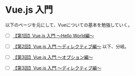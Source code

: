 # Vue.js 入門
以下のページを元にして、Vueについての基本を勉強していく。

- [ ] [【第1回】Vue.js 入門 〜Hello World編〜](https://rightcode.co.jp/blog/information-technology/vue-js-introduction-hello-world)
- [ ] [【第2回】Vue.js 入門 〜ディレクティブ編〜](https://rightcode.co.jp/blog/information-technology/vue-js-introduction-directive)
以下、分岐。
- [ ] [【第3回】Vue.js 入門 〜オプション編〜](https://rightcode.co.jp/blog/information-technology/vue-js-introduction-option-el-data-methods-computed-watch)
- [ ] [【第3回】Vue.js 入門 〜ディレクティブ編〜](https://rightcode.co.jp/blog/information-technology/vue-js-introduction-directive-v-if-v-show-v-for-v-once)


